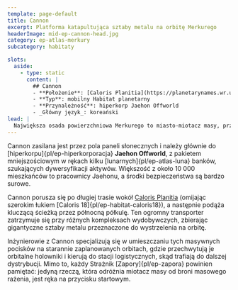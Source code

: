 ```yaml
---
template: page-default
title: Cannon
excerpt: Platforma katapultująca sztaby metalu na orbitę Merkurego
headerImage: mid-ep-cannon-head.jpg
category: ep-atlas-merkury
subcategory: habitaty

slots:
  aside:
    - type: static
      content: |
        ## Cannon
        - **Położenie**: [Caloris Planitia](https://planetarynames.wr.usgs.gov/Feature/979), ([Merkury]{pl/ep-atlas-merkury})
        - **Typ**: mobilny Habitat planetarny
        - **Przynależność**: hiperkorp Jaehon Offworld
        - _Główny język_: koreański
lead: |
  Największa osada powierzchniowa Merkurego to miasto-miotacz masy, przemieszczająca się po nocnej stronie planety i wyrzucająca w przestrzeń kosmiczną sztaby metalu wielkości budynków.
---
```

Cannon zasilana jest przez pola paneli słonecznych i należy głównie do [hiperkorpu]{pl/ep-hiperkorporacja} **Jaehon Offworld**, z pakietem mniejszościowym w rękach kilku [lunarnych]{pl/ep-atlas-luna} banków, szukających dywersyfikacji aktywów. Większość z około 10 000 mieszkańców to pracownicy Jaehonu, a środki bezpieczeństwa są bardzo surowe.

Cannon porusza się po długiej trasie wokół [Caloris Planitia](https://planetarynames.wr.usgs.gov/Feature/979) (omijając szerokim łukiem [Caloris 18]{pl/ep-habitat-caloris18}), a następnie podąża kluczącą ścieżką przez północną półkulę. Ten ogromny transporter zatrzymuje się przy różnych kompleksach wydobywczych, zbierając gigantyczne sztaby metalu przeznaczone do wystrzelenia na orbitę.

Inżynierowie z Cannon specjalizują się w umieszczaniu tych masywnych pocisków na starannie zaplanowanych orbitach, gdzie przechwytują je orbitalne holowniki i kierują do stacji logistycznych, skąd trafiają do dalszej dystrybucji. Mimo to, każdy Strażnik [Zapory]{pl/ep-zapora} powinien pamiętać: jedyną rzeczą, która odróżnia miotacz masy od broni masowego rażenia, jest ręka na przycisku startowym.
